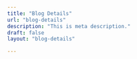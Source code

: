 ```yaml
---
title: "Blog Details"
url: "blog-details"
description: "This is meta description."
draft: false
layout: "blog-details"

---
```




